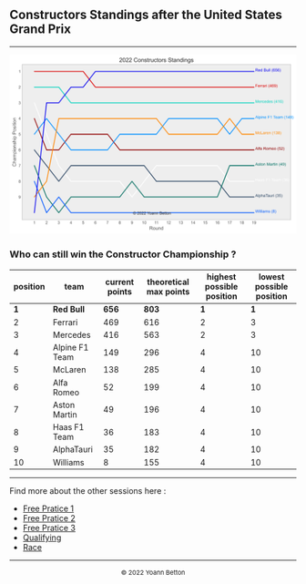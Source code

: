## Constructors Standings after the United States Grand Prix

---

<img src="/output/2022-10-23_United_States_Grand_Prix/constructors_standings_championship_white.svg?raw=true"/>

### Who can still win the Constructor Championship ?

| position | team           | current points | theoretical max points | highest possible position | lowest possible position |
| -------- | -------------- | -------------- | ---------------------- | ------------------------- | ------------------------ |
| **1**        | **Red Bull**       | **656**            | **803**                    | **1**                         | **1**                        |
| 2        | Ferrari        | 469            | 616                    | 2                         | 3                        |
| 3        | Mercedes       | 416            | 563                    | 2                         | 3                        |
| 4        | Alpine F1 Team | 149            | 296                    | 4                         | 10                       |
| 5        | McLaren        | 138            | 285                    | 4                         | 10                       |
| 6        | Alfa Romeo     | 52             | 199                    | 4                         | 10                       |
| 7        | Aston Martin   | 49             | 196                    | 4                         | 10                       |
| 8        | Haas F1 Team   | 36             | 183                    | 4                         | 10                       |
| 9        | AlphaTauri     | 35             | 182                    | 4                         | 10                       |
| 10       | Williams       | 8              | 155                    | 4                         | 10                       |

--- 

Find more about the other sessions here :
  - [Free Pratice 1](/page/FP1/2022-10-23_United_States_Grand_Prix)  
  - [Free Pratice 2](/page/FP2/2022-10-23_United_States_Grand_Prix) 
  - [Free Pratice 3](/page/FP3/2022-10-23_United_States_Grand_Prix)
  - [Qualifying](/page/Qualifying/2022-10-23_United_States_Grand_Prix) 
  - [Race](/page/Race/2022-10-23_United_States_Grand_Prix)

---

<div style="text-align: center">
  <p style="font-size:11px">&copy; 2022 Yoann Betton</p>
</div>

<!-- ---

<p style="font-size:11px">Page generated from <a href="https://github.com/yoannbtn/yoannbtn.github.io">github.com/yoannbtn</a>.</p> -->